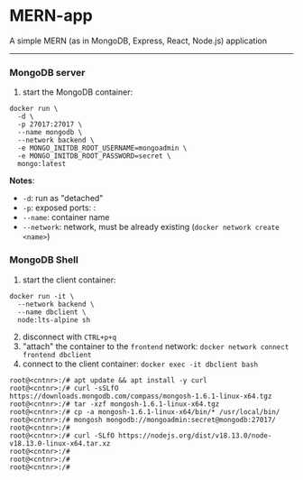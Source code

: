 # MERN-app
A simple MERN (as in MongoDB, Express, React, Node.js) application

----

### MongoDB server
1. start the MongoDB container:
```
docker run \
  -d \
  -p 27017:27017 \
  --name mongodb \
  --network backend \
  -e MONGO_INITDB_ROOT_USERNAME=mongoadmin \
  -e MONGO_INITDB_ROOT_PASSWORD=secret \
  mongo:latest
```

**Notes**:
- `-d`: run as "detached"
- `-p`: exposed ports: <outside>:<inside>
- `--name`: container name
- `--network`: network, must be already existing (`docker network create <name>`)

### MongoDB Shell
1. start the client container:
```
docker run -it \
  --network backend \
  --name dbclient \
  node:lts-alpine sh
```
2. disconnect with `CTRL+p+q`
3. "attach" the container to the `frontend` network:
`docker network connect frontend dbclient`
4. connect to the client container:
`docker exec -it dbclient bash`

```
root@<cntnr>:/# apt update && apt install -y curl
root@<cntnr>:/# curl -sSLfO https://downloads.mongodb.com/compass/mongosh-1.6.1-linux-x64.tgz
root@<cntnr>:/# tar -xzf mongosh-1.6.1-linux-x64.tgz
root@<cntnr>:/# cp -a mongosh-1.6.1-linux-x64/bin/* /usr/local/bin/
root@<cntnr>:/# mongosh mongodb://mongoadmin:secret@mongodb:27017/
root@<cntnr>:/# 
root@<cntnr>:/# curl -SLfO https://nodejs.org/dist/v18.13.0/node-v18.13.0-linux-x64.tar.xz
root@<cntnr>:/# 
root@<cntnr>:/# 
root@<cntnr>:/# 
```

